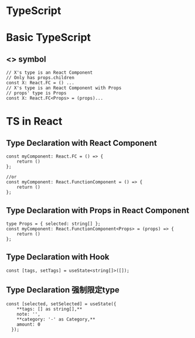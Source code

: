 # TypeScript

# Basic TypeScript

## <> symbol

```tsx
// X's type is an React Component
// Only has props.children
const X: React.FC = () ...
// X's type is an React Component with Props
// props' type is Props
const X: React.FC<Props> = (props)...
```

# TS in React

## Type Declaration with React Component

```tsx
const myComponent: React.FC = () => {
	return ()
};

//or 
const myComponent: React.FunctionComponent = () => {
	return ()
};
```

## Type Declaration with Props in React Component

```tsx
type Props = { selected: string[] };
const myComponent: React.FunctionComponent<Props> = (props) => {
	return ()
};
```

## Type Declaration with Hook

```tsx
const [tags, setTags] = useState<string[]>([]);
```

## Type Declaration 强制限定type

```tsx
const [selected, setSelected] = useState({
    **tags: [] as string[],**
    note: '',
    **category: '-' as Category,**
    amount: 0
  });
```